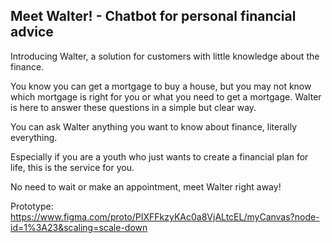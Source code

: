 ## Meet Walter!  - Chatbot for personal financial advice

Introducing Walter, a solution for customers with little knowledge about the finance.

You know you can get a mortgage to buy a house, but you may not know which mortgage is right for you or what you need to get a mortgage.
Walter is here to answer these questions in a simple but clear way.

You can ask Walter anything you want to know about finance, literally everything.

Especially if you are a youth who just wants to create a financial plan for life, this is the service for you.

No need to wait or make an appointment, meet Walter right away!

Prototype: https://www.figma.com/proto/PIXFFkzyKAc0a8VjALtcEL/myCanvas?node-id=1%3A23&scaling=scale-down

